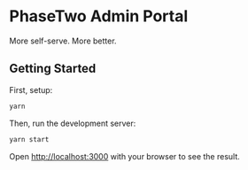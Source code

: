 # PhaseTwo Admin Portal

More self-serve. More better.

## Getting Started

First, setup:
```bash
yarn
```

Then, run the development server:

```bash
yarn start
```

Open [http://localhost:3000](http://localhost:3000) with your browser to see the result.
